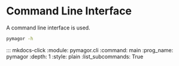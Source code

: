# Command Line Interface

A command line interface is used.

```bash
pymagor -h
```

::: mkdocs-click
  :module: pymagor.cli
  :command: main
  :prog_name: pymagor
  :depth: 1
  :style: plain
  :list_subcommands: True
